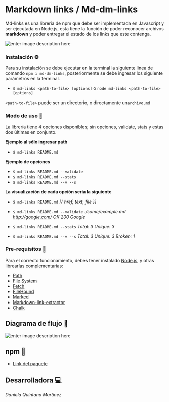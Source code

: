 # Markdown links / Md-dm-links

  

Md-links es una librería de npm que debe ser implementada en Javascript y ser ejecutada en Node.js, esta tiene la función de poder reconocer archivos **markdown** y poder entregar el estado de los links que este contenga.


![enter image description here](https://lh3.googleusercontent.com/uNYh9gXQ5aEaWT58lL7bfhfIS1VxLH13nKhXYDsajl0rbOT1u9dEB6NruPFm89BHd-PX88EpqbVX5A)
  

### Instalación ⚙

Para su instalación se debe ejecutar en la terminal la siguiente linea de comando `npm i md-dm-links`, posteriormente se debe ingresar los siguiente parámetros en la terminal.

  

 - `$ md-links <path-to-file> [options]` o `node md-links <path-to-file>
   [options]`

 
`<path-to-file>` puede ser un directorio, o directamente un`archivo.md`

  
  

### Modo de uso 📔

La librería tiene 4 opciones disponibles; sin opciones, validate, stats y estas dos últimas en conjunto.

  

**Ejemplo al sólo ingresar path**

 - `$ md-links README.md`

**Ejemplo de opciones**

 - `$ md-links README.md --validate`
 - `$ md-links README.md --stats`
 - `$ md-links README.md --v --s`

  

**La visualización de cada opción sería la siguiente**

 - `$ md-links README.md`
   *[{ href, text, file }]*

 - `$ md-links README.md --validate`
   *./some/example.md http://google.com/ OK 200 Google*

 - `$ md-links README.md --stats`
   *Total: 3 Unique: 3*

 - `$ md-links README.md --v --s`
   *Total: 3 Unique: 3 Broken: 1*

  
  

### Pre-requisitos 🚦

Para el correcto funcionamiento, debes tener instalado [Node.js](https://nodejs.org/), y otras librearías complementarias:

  

-  [Path](https://nodejs.org/api/path.html)
-  [File System](https://nodejs.org/api/fs.html)
-  [Fetch](https://www.npmjs.com/package/fetch)
-  [FileHound](https://www.npmjs.com/package/filehound)
-  [Marked](https://www.npmjs.com/package/marked)
-  [Markdown-link-extractor](https://www.npmjs.com/package/markdown-link-extractor)
-  [Chalk](https://www.npmjs.com/package/chalk)


  
  

## Diagrama de flujo 📝


![enter image description here](https://lh3.googleusercontent.com/t_HfDNHi0-vpX2tWfIfFzybqJeP6GyXGDO-67it9a5bLyvc6WByvcpegaSklPljl541iYOaN_k1QMQ)  


## npm 📌

-  [Link del paquete](https://www.npmjs.com/package/md-dm-links)


## Desarrolladora 💻
*Daniela Quintana Martínez*